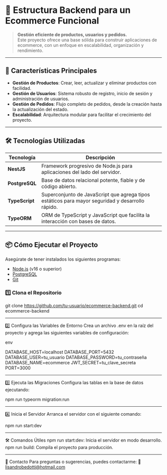 # 🛒 Estructura Backend para un Ecommerce Funcional  

> **Gestión eficiente de productos, usuarios y pedidos.**  
> Este proyecto ofrece una base sólida para construir aplicaciones de ecommerce, con un enfoque en escalabilidad, organización y rendimiento.

---

## 🚀 **Características Principales**  

- **Gestión de Productos**: Crear, leer, actualizar y eliminar productos con facilidad.  
- **Gestión de Usuarios**: Sistema robusto de registro, inicio de sesión y administración de usuarios.  
- **Gestión de Pedidos**: Flujo completo de pedidos, desde la creación hasta la actualización del estado.  
- **Escalabilidad**: Arquitectura modular para facilitar el crecimiento del proyecto.  

---

## 🛠 **Tecnologías Utilizadas**  

| **Tecnología** | **Descripción** |
|----------------|-----------------|
| **NestJS**     | Framework progresivo de Node.js para aplicaciones del lado del servidor. |
| **PostgreSQL** | Base de datos relacional potente, fiable y de código abierto. |
| **TypeScript** | Superconjunto de JavaScript que agrega tipos estáticos para mayor seguridad y desarrollo rápido. |
| **TypeORM**    | ORM de TypeScript y JavaScript que facilita la interacción con bases de datos. |

---

## 📦 **Cómo Ejecutar el Proyecto**

Asegúrate de tener instalados los siguientes programas:  
- [Node.js](https://nodejs.org/) (v16 o superior)  
- [PostgreSQL](https://www.postgresql.org/)  
- [Git](https://git-scm.com/)  

### 1️⃣ **Clona el Repositorio**

git clone https://github.com/tu-usuario/ecommerce-backend.git
cd ecommerce-backend

---

2️⃣ Configura las Variables de Entorno
Crea un archivo .env en la raíz del proyecto y agrega las siguientes variables de configuración:

env

DATABASE_HOST=localhost
DATABASE_PORT=5432
DATABASE_USER=tu_usuario
DATABASE_PASSWORD=tu_contraseña
DATABASE_NAME=ecommerce
JWT_SECRET=tu_clave_secreta
PORT=3000

---

3️⃣ Ejecuta las Migraciones
Configura las tablas en la base de datos ejecutando:

npm run typeorm migration:run

---

4️⃣ Inicia el Servidor
Arranca el servidor con el siguiente comando:

npm run start:dev

---

🛠️ Comandos Útiles
npm run start:dev: Inicia el servidor en modo desarrollo.
npm run build: Compila el proyecto para producción.

---
📧 Contacto
Para preguntas o sugerencias, puedes contactarme:
📩 lisandrobedotti@hotmail.com


